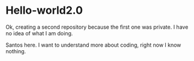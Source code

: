# Hello-world2.0
Ok, creating a second repository because the first one was private. I have no idea of what I am doing.

Santos here. I want to understand more about coding, right now I know nothing. 
